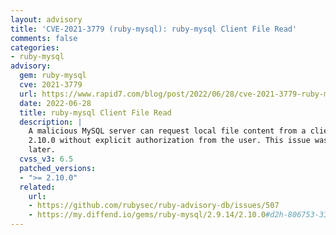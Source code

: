 ```yaml
---
layout: advisory
title: 'CVE-2021-3779 (ruby-mysql): ruby-mysql Client File Read'
comments: false
categories:
- ruby-mysql
advisory:
  gem: ruby-mysql
  cve: 2021-3779
  url: https://www.rapid7.com/blog/post/2022/06/28/cve-2021-3779-ruby-mysql-gem-client-file-read-fixed/
  date: 2022-06-28
  title: ruby-mysql Client File Read
  description: |
    A malicious MySQL server can request local file content from a client using ruby-mysql prior to version
    2.10.0 without explicit authorization from the user. This issue was resolved in version 2.10.0 and
    later.
  cvss_v3: 6.5
  patched_versions:
  - ">= 2.10.0"
  related:
    url:
    - https://github.com/rubysec/ruby-advisory-db/issues/507
    - https://my.diffend.io/gems/ruby-mysql/2.9.14/2.10.0#d2h-806753-331
---
```

